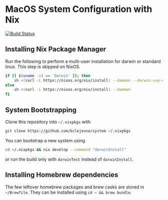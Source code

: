 # MacOS System Configuration with Nix

[![Build Status](https://travis-ci.com/kclejeune/system.svg?branch=master)](https://travis-ci.com/kclejeune/system)

## Installing Nix Package Manager

Run the following to perform a multi-user installation for darwin or standard linux. This step is skipped on NixOS.

```bash
if [[ $(uname -s) == 'Darwin' ]]; then
    sh <(curl -L https://nixos.org/nix/install) --daemon --darwin-use-unencrypted-nix-store-volume
else
    sh <(curl -L https://nixos.org/nix/install) --daemon
fi
```

## System Bootstrapping

Clone this repository into `~/.nixpkgs` with

```bash
git clone https://github.com/kclejeune/system ~/.nixpkgs
```

You can bootstrap a new system using

```bash
cd ~/.nixpkgs && nix develop --command "darwinInstall"
```

or run the build only with `darwinTest` instead of `darwinInstall`.

## Installing Homebrew dependencies

The few leftover homebrew packages and brew casks are stored in `~/Brewfile`. They can be installed using `cd ~ && brew bundle`.
